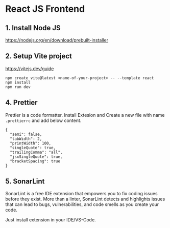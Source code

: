 # React JS Frontend

## 1. Install Node JS

https://nodejs.org/en/download/prebuilt-installer

## 2. Setup Vite project

https://vitejs.dev/guide

```
npm create vite@latest <name-of-your-project> -- --template react
npm install
npm run dev
```

## 4. Prettier

Prettier is a code formatter. Install Extesion and Create a new file with name `.prettierrc` and add below content.

```
{
  "semi": false,
  "tabWidth": 2,
  "printWidth": 100,
  "singleQuote": true,
  "trailingComma": "all",
  "jsxSingleQuote": true,
  "bracketSpacing": true
}
```

## 5. SonarLint

SonarLint is a free IDE extension that empowers you to fix coding issues before they exist. More than a linter, SonarLint detects and highlights issues that can lead to bugs, vulnerabilities, and code smells as you create your code.

Just install extension in your IDE/VS-Code.
